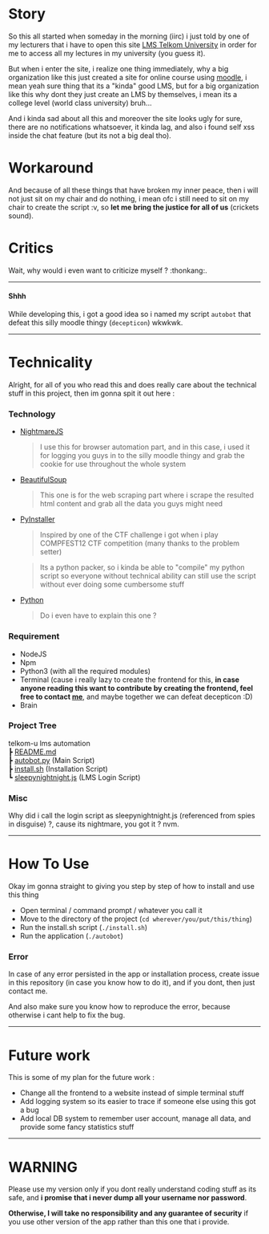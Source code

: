 # Story

So this all started when someday in the morning (iirc) i just told by one of my lecturers that i have to open this site [LMS Telkom University](https://lms.telkomuniversity.ac.id) in order for me to access all my lectures in my university (you guess it). 

But when i enter the site, i realize one thing immediately, why a big organization like this just created a site for online course using [moodle](https://moodle.com/), i mean yeah sure thing that its a "kinda" good LMS, but for a big organization like this why dont they just create an LMS by themselves, i mean its a college level (world class university) bruh...

And i kinda sad about all this and moreover the site looks ugly for sure, there are no notifications whatsoever, it kinda lag, and also i found self xss inside the chat feature (but its not a big deal tho).

# Workaround

And because of all these things that have broken my inner peace, then i will not just sit on my chair and do nothing, i mean ofc i still need to sit on my chair to create the script :v, so **let me bring the justice for all of us** (crickets sound).

# Critics

Wait, why would i even want to criticize myself ? :thonkang:.

----

#### Shhh

While developing this, i got a good idea so i named my script `autobot` that defeat this silly moodle thingy (`decepticon`) wkwkwk.

----

# Technicality

Alright, for all of you who read this and does really care about the technical stuff in this project, then im gonna spit it out here :

### Technology

- [NightmareJS](http://www.nightmarejs.org/)
  > I use this for browser automation part, and in this case, i used it for logging you guys in to the silly moodle thingy and grab the cookie for use throughout the whole system

- [BeautifulSoup](https://www.crummy.com/software/BeautifulSoup/bs4/doc/)
  > This one is for the web scraping part where i scrape the resulted html content and grab all the data you guys might need

- [PyInstaller](https://www.pyinstaller.org/)
  > Inspired by one of the CTF challenge i got when i play COMPFEST12 CTF competition (many thanks to the problem setter)  

  > Its a python packer, so i kinda be able to "compile" my python script so everyone without technical ability can still use the script without ever doing some cumbersome stuff

- [Python](https://www.python.org/download/releases/3.0/)
  > Do i even have to explain this one ?

### Requirement

- NodeJS
- Npm
- Python3 (with all the required modules)
- Terminal (cause i really lazy to create the frontend for this, **in case anyone reading this want to contribute by creating the frontend, feel free to contact [me](https://fakhrip.github.io)**, and maybe together we can defeat decepticon :D)
- Brain

### Project Tree

telkom-u lms automation  
 ┣ [README.md](#)  
 ┣ [autobot.py](./autobot.py) (Main Script)  
 ┣ [install.sh](./install.sh) (Installation Script)  
 ┗ [sleepynightnight.js](./sleepynightnight.js) (LMS Login Script)


### Misc

Why did i call the login script as sleepynightnight.js (referenced from spies in disguise) ?, cause its nightmare, you got it ? nvm.

----

# How To Use

Okay im gonna straight to giving you step by step of how to install and use this thing

- Open terminal / command prompt / whatever you call it
- Move to the directory of the project (`cd wherever/you/put/this/thing`)
- Run the install.sh script (`./install.sh`)
- Run the application (`./autobot`)

### Error

In case of any error persisted in the app or installation process, create issue in this repository (in case you know how to do it), and if you dont, then just contact me.

And also make sure you know how to reproduce the error, because otherwise i cant help to fix the bug.

----

# Future work

This is some of my plan for the future work : 

- Change all the frontend to a website instead of simple terminal stuff
- Add logging system so its easier to trace if someone else using this got a bug
- Add local DB system to remember user account, manage all data, and provide some fancy statistics stuff

----

# WARNING

Please use my version only if you dont really understand coding stuff as its safe, and **i promise that i never dump all your username nor password**.

**Otherwise, I will take no responsibility and any guarantee of security** if you use other version of the app rather than this one that i provide.